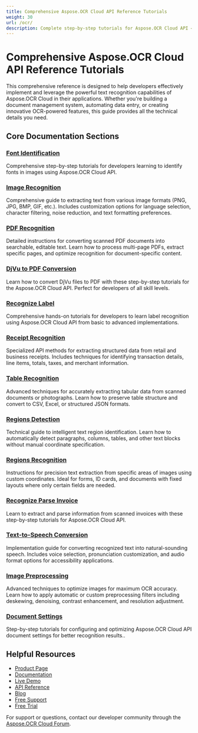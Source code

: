 ```yaml
---
title: Comprehensive Aspose.OCR Cloud API Reference Tutorials
weight: 30
url: /ocr/
description: Complete step-by-step tutorials for Aspose.OCR Cloud API — learn implementation details, code examples, and best practices for text recognition in your applications.
---
```


# Comprehensive Aspose.OCR Cloud API Reference Tutorials

This comprehensive reference is designed to help developers effectively implement and leverage the powerful text recognition capabilities of Aspose.OCR Cloud in their applications. Whether you're building a document management system, automating data entry, or creating innovative OCR-powered features, this guide provides all the technical details you need.

## Core Documentation Sections

### [Font Identification](/ocr/identify-fonts/)
Comprehensive step-by-step tutorials for developers learning to identify fonts in images using Aspose.OCR Cloud API.

### [Image Recognition](/ocr/recognize-image/)
Comprehensive guide to extracting text from various image formats (PNG, JPG, BMP, GIF, etc.). Includes customization options for language selection, character filtering, noise reduction, and text formatting preferences.

### [PDF Recognition](/ocr/recognize-pdf/)
Detailed instructions for converting scanned PDF documents into searchable, editable text. Learn how to process multi-page PDFs, extract specific pages, and optimize recognition for document-specific content.

### [DjVu to PDF Conversion](/ocr/djvu-to-pdf/)
Learn how to convert DjVu files to PDF with these step-by-step tutorials for the Aspose.OCR Cloud API. Perfect for developers of all skill levels.

### [Recognize Label](/ocr/recognize-label/)
Comprehensive hands-on tutorials for developers to learn label recognition using Aspose.OCR Cloud API from basic to advanced implementations.

### [Receipt Recognition](/ocr/recognize-receipt/)
Specialized API methods for extracting structured data from retail and business receipts. Includes techniques for identifying transaction details, line items, totals, taxes, and merchant information.

### [Table Recognition](/ocr/recognize-table/)
Advanced techniques for accurately extracting tabular data from scanned documents or photographs. Learn how to preserve table structure and convert to CSV, Excel, or structured JSON formats.

### [Regions Detection](/ocr/detect-regions/)
Technical guide to intelligent text region identification. Learn how to automatically detect paragraphs, columns, tables, and other text blocks without manual coordinate specification.

### [Regions Recognition](/ocr/recognize-regions/)
Instructions for precision text extraction from specific areas of images using custom coordinates. Ideal for forms, ID cards, and documents with fixed layouts where only certain fields are needed.

### [Recognize Parse Invoice](/ocr/recognize-parse-invoice/)
Learn to extract and parse information from scanned invoices with these step-by-step tutorials for Aspose.OCR Cloud API.

### [Text-to-Speech Conversion](/ocr/text-to-speech/)
Implementation guide for converting recognized text into natural-sounding speech. Includes voice selection, pronunciation customization, and audio format options for accessibility applications.

### [Image Preprocessing](/ocr/preprocess-image/)
Advanced techniques to optimize images for maximum OCR accuracy. Learn how to apply automatic or custom preprocessing filters including deskewing, denoising, contrast enhancement, and resolution adjustment.

### [Document Settings](/ocr/settings/)
Step-by-step tutorials for configuring and optimizing Aspose.OCR Cloud API document settings for better recognition results..

## Helpful Resources

- [Product Page](https://products.aspose.cloud/ocr/)
- [Documentation](https://docs.aspose.cloud/ocr/)
- [Live Demo](https://products.aspose.app/ocr/family)
- [API Reference](https://reference.aspose.cloud/ocr/)
- [Blog](https://blog.aspose.cloud/category/ocr/)
- [Free Support](https://forum.aspose.cloud/c/ocr/12/)
- [Free Trial](https://dashboard.aspose.cloud/#/apps)

For support or questions, contact our developer community through the [Aspose.OCR Cloud Forum](https://forum.aspose.cloud/c/ocr/11).
